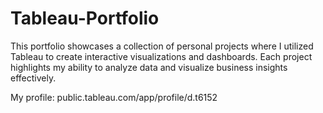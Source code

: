 # Tableau-Portfolio

This portfolio showcases a collection of personal projects where I utilized Tableau to create interactive visualizations and dashboards. Each project highlights my ability to analyze data and visualize business insights effectively.

My profile: public.tableau.com/app/profile/d.t6152
